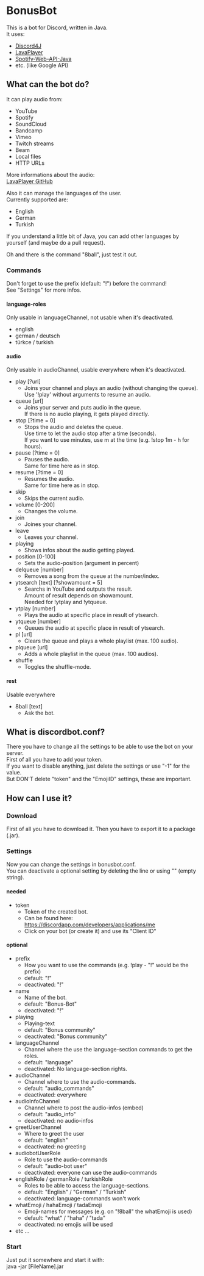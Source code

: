 # BonusBot

This is a bot for Discord, written in Java.  
It uses:  
* [Discord4J](https://github.com/Discord4J/Discord4J)  
* [LavaPlayer](https://github.com/sedmelluq/lavaplayer)  
* [Spotify-Web-API-Java](https://github.com/thelinmichael/spotify-web-api-java)  
* etc. (like Google API)


## What can the bot do?  

It can play audio from:
* YouTube  
* Spotify  
* SoundCloud  
* Bandcamp  
* Vimeo  
* Twitch streams  
* Beam   
* Local files  
* HTTP URLs  

More informations about the audio:  
[LavaPlayer GitHub](https://github.com/sedmelluq/lavaplayer/tree/5019bd8173a0d8b99ff5fc53149774d77792702c)

Also it can manage the languages of the user.  
Currently supported are:  
* English
* German
* Turkish  

If you understand a little bit of Java, you can add other languages by yourself (and maybe do a pull request).

Oh and there is the command "8ball", just test it out.  


### Commands
Don't forget to use the prefix (default: "!") before the command!  
See "Settings" for more infos.

#### language-roles  
Only usable in languageChannel, not usable when it's deactivated.  

- english  
- german / deutsch  
- türkce / turkish  

#### audio
Only usable in audioChannel, usable everywhere when it's deactivated.

- play [?url]  
  - Joins your channel and plays an audio (without changing the queue).  
  Use '!play' without arguments to resume an audio.  
- queue [url]  
  - Joins your server and puts audio in the queue.  
  If there is no audio playing, it gets played directly.  
- stop [?time = 0]  
  - Stops the audio and deletes the queue.  
  Use time to let the audio stop after a time (seconds).  
  If you want to use minutes, use m at the time (e.g. !stop 1m - h for hours).  
- pause [?time = 0] 
  - Pauses the audio.    
  Same for time here as in stop.  
- resume [?time = 0]
  - Resumes the audio.  
  Same for time here as in stop.  
- skip  
  - Skips the current audio. 
- volume [0-200]  
  - Changes the volume.  
- join
  - Joines your channel.  
- leave  
  - Leaves your channel.  
- playing  
  - Shows infos about the audio getting played.  
- position [0-100]  
  - Sets the audio-position (argument in percent)  
- delqueue [number]
  - Removes a song from the queue at the number/index.  
- ytsearch [text] [?showamount = 5]  
  - Searchs in YouTube and outputs the result.  
  Amount of result depends on showamount.  
  Needed for !ytplay and !ytqueue.  
- ytplay [number]  
  - Plays the audio at specific place in result of ytsearch.  
- ytqueue [number]  
  - Queues the audio at specific place in result of ytsearch.    
- pl [url]  
  - Clears the queue and plays a whole playlist (max. 100 audio).  
- plqueue [url]  
  - Adds a whole playlist in the queue (max. 100 audios).   
- shuffle  
  - Toggles the shuffle-mode.  

#### rest
Usable everywhere

- 8ball [text]  
  - Ask the bot.


## What is discordbot.conf?

There you have to change all the settings to be able to use the bot on your server.  
First of all you have to add your token.  
If you want to disable anything, just delete the settings or use "-1" for the value.  
But DON'T delete "token" and the "EmojiID" settings, these are important. 


## How can I use it?

### Download
First of all you have to download it.
Then you have to export it to a package (.jar). 

### Settings
Now you can change the settings in bonusbot.conf.  
You can deactivate a optional setting by deleting the line or using "" (empty string).

#### needed 
- token  
  - Token of the created bot.   
  - Can be found here: https://discordapp.com/developers/applications/me  
  - Click on your bot (or create it) and use its "Client ID"  

#### optional
- prefix  
  - How you want to use the commands (e.g. !play - "!" would be the prefix)   
  - default: "!"  
  - deactivated: "!"  
- name  
  - Name of the bot.  
  - default: "Bonus-Bot"  
  - deactivated: "!"  
- playing  
  - Playing-text  
  - default: "Bonus community"  
  - deactivated: "Bonus community"  
- languageChannel  
  - Channel where the use the language-section commands to get the roles.  
  - default: "language"  
  - deactivated: No language-section rights.  
- audioChannel  
  - Channel where to use the audio-commands.  
  - default: "audio_commands"  
  - deactivated: everywhere  
- audioInfoChannel  
  - Channel where to post the audio-infos (embed)  
  - default: "audio_info"  
  - deactivated: no audio-infos  
- greetUserChannel  
  - Where to greet the user    
  - default: "english"  
  - deactivated: no greeting  
- audiobotUserRole  
  - Role to use the audio-commands  
  - default: "audio-bot user"  
  - deactivated: everyone can use the audio-commands  
- englishRole / germanRole / turkishRole  
  - Roles to be able to access the language-sections.  
  - default: "English" / "German" / "Turkish"  
  - deactivated: language-commands won't work  
- whatEmoji / hahaEmoji / tadaEmoji  
  - Emoji-names for messages (e.g. on "!8ball" the whatEmoji is used)  
  - default: "what" / "haha" / "tada"  
  - deactivated: no emojis will be used   
- etc ... 

### Start

Just put it somewhere and start it with:  
java -jar [FileName].jar   
